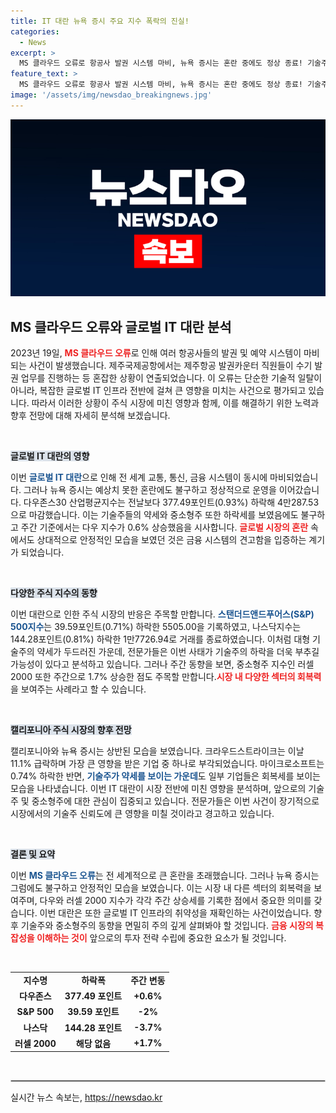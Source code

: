```yaml
---
title: IT 대란 뉴욕 증시 주요 지수 폭락의 진실!
categories:
  - News
excerpt: >
  MS 클라우드 오류로 항공사 발권 시스템 마비, 뉴욕 증시는 혼란 중에도 정상 종료! 기술주 급락 속에서도 다우와 러셀 2000 지수는 상승세를 보이며 시장 회복력을 엿보인다. IT 대란의 여파와 미래 전망은? 클릭해 확인하세요!
feature_text: >
  MS 클라우드 오류로 항공사 발권 시스템 마비, 뉴욕 증시는 혼란 중에도 정상 종료! 기술주 급락 속에서도 다우와 러셀 2000 지수는 상승세를 보이며 시장 회복력을 엿보인다. IT 대란의 여파와 미래 전망은? 클릭해 확인하세요!
image: '/assets/img/newsdao_breakingnews.jpg'
---
```


<p><img src="/assets/img/newsdao_breakingnews.jpg" alt="firstkoreanews 속보" /></p>

<h2 data-ke-size="size26">MS 클라우드 오류와 글로벌 IT 대란 분석</h2>

<p data-ke-size="size16">2023년 19일, <b><span style="color: #ee2323;">MS 클라우드 오류</span></b>로 인해 여러 항공사들의 발권 및 예약 시스템이 마비되는 사건이 발생했습니다. 제주국제공항에서는 제주항공 발권카운터 직원들이 수기 발권 업무를 진행하는 등 혼잡한 상황이 연출되었습니다. 이 오류는 단순한 기술적 일탈이 아니라, 복잡한 글로벌 IT 인프라 전반에 걸쳐 큰 영향을 미치는 사건으로 평가되고 있습니다. 따라서 이러한 상황이 주식 시장에 미친 영향과 함께, 이를 해결하기 위한 노력과 향후 전망에 대해 자세히 분석해 보겠습니다.</p>

<p data-ke-size="size16">&nbsp;</p>

<p><b><span style="background-color: #21538527;">글로벌 IT 대란의 영향</span></b></p>

<p data-ke-size="size16">이번 <b><span style="color: #1a5490;">글로벌 IT 대란</span></b>으로 인해 전 세계 교통, 통신, 금융 시스템이 동시에 마비되었습니다. 그러나 뉴욕 증시는 예상치 못한 혼란에도 불구하고 정상적으로 운영을 이어갔습니다. 다우존스30 산업평균지수는 전날보다 377.49포인트(0.93%) 하락해 4만287.53으로 마감했습니다. 이는 기술주들의 약세와 중소형주 또한 하락세를 보였음에도 불구하고 주간 기준에서는 다우 지수가 0.6% 상승했음을 시사합니다. <b><span style="color: #ee2323;">글로벌 시장의 혼란</span></b> 속에서도 상대적으로 안정적인 모습을 보였던 것은 금융 시스템의 견고함을 입증하는 계기가 되었습니다.</p>

<p data-ke-size="size16">&nbsp;</p>

<p><b><span style="background-color: #21538527;">다양한 주식 지수의 동향</span></b></p>

<p data-ke-size="size16">이번 대란으로 인한 주식 시장의 반응은 주목할 만합니다. <b><span style="color: #1a5490;">스탠더드앤드푸어스(S&P) 500지수</span></b>는 39.59포인트(0.71%) 하락한 5505.00을 기록하였고, 나스닥지수는 144.28포인트(0.81%) 하락한 1만7726.94로 거래를 종료하였습니다. 이처럼 대형 기술주의 약세가 두드러진 가운데, 전문가들은 이번 사태가 기술주의 하락을 더욱 부추길 가능성이 있다고 분석하고 있습니다. 그러나 주간 동향을 보면, 중소형주 지수인 러셀 2000 또한 주간으로 1.7% 상승한 점도 주목할 만합니다.<b><span style="color: #ee2323;">시장 내 다양한 섹터의 회복력</span></b>을 보여주는 사례라고 할 수 있습니다.</p>

<p data-ke-size="size16">&nbsp;</p>

<p><b><span style="background-color: #21538527;">캘리포니아 주식 시장의 향후 전망</span></b></p>

<p data-ke-size="size16">캘리포니아와 뉴욕 증시는 상반된 모습을 보였습니다. 크라우드스트라이크는 이날 11.1% 급락하며 가장 큰 영향을 받은 기업 중 하나로 부각되었습니다. 마이크로소프트는 0.74% 하락한 반면, <b><span style="color: #1a5490;">기술주가 약세를 보이는 가운데</span></b>도 일부 기업들은 회복세를 보이는 모습을 나타냈습니다. 이번 IT 대란이 시장 전반에 미친 영향을 분석하며, 앞으로의 기술주 및 중소형주에 대한 관심이 집중되고 있습니다. 전문가들은 이번 사건이 장기적으로 시장에서의 기술주 신뢰도에 큰 영향을 미칠 것이라고 경고하고 있습니다.</p>

<p data-ke-size="size16">&nbsp;</p>

<p><b><span style="background-color: #21538527;">결론 및 요약</span></b></p>

<p data-ke-size="size16">이번 <b><span style="color: #1a5490;">MS 클라우드 오류</span></b>는 전 세계적으로 큰 혼란을 초래했습니다. 그러나 뉴욕 증시는 그럼에도 불구하고 안정적인 모습을 보였습니다. 이는 시장 내 다른 섹터의 회복력을 보여주며, 다우와 러셀 2000 지수가 각각 주간 상승세를 기록한 점에서 중요한 의미를 갖습니다. 이번 대란은 또한 글로벌 IT 인프라의 취약성을 재확인하는 사건이었습니다. 향후 기술주와 중소형주의 동향을 면밀히 주의 깊게 살펴봐야 할 것입니다. <b><span style="color: #ee2323;">금융 시장의 복잡성을 이해하는 것이</span></b> 앞으로의 투자 전략 수립에 중요한 요소가 될 것입니다.</p>

<p data-ke-size="size16">&nbsp;</p>

<table style="width: 100%; border-collapse: collapse;">
    <tr>
        <td style="text-align: center; height: 17px;"><b>지수명</b></td>
        <td style="text-align: center; height: 17px;"><b>하락폭</b></td>
        <td style="text-align: center; height: 17px;"><b>주간 변동</b></td>
    </tr>
    <tr>
        <td style="text-align: center; height: 17px;"><b>다우존스</b></td>
        <td style="text-align: center; height: 17px;"><b>377.49 포인트</b></td>
        <td style="text-align: center; height: 17px;"><b>+0.6%</b></td>
    </tr>
    <tr>
        <td style="text-align: center; height: 17px;"><b>S&P 500</b></td>
        <td style="text-align: center; height: 17px;"><b>39.59 포인트</b></td>
        <td style="text-align: center; height: 17px;"><b>-2%</b></td>
    </tr>
    <tr>
        <td style="text-align: center; height: 17px;"><b>나스닥</b></td>
        <td style="text-align: center; height: 17px;"><b>144.28 포인트</b></td>
        <td style="text-align: center; height: 17px;"><b>-3.7%</b></td>
    </tr>
    <tr>
        <td style="text-align: center; height: 17px;"><b>러셀 2000</b></td>
        <td style="text-align: center; height: 17px;"><b>해당 없음</b></td>
        <td style="text-align: center; height: 17px;"><b>+1.7%</b></td>
    </tr>
</table>

<p data-ke-size="size16">&nbsp;</p>

<hr style="border: 1px solid #ccc;">
실시간 뉴스 속보는, <a href="https://newsdao.kr" rel="dofollow">https://newsdao.kr</a>


